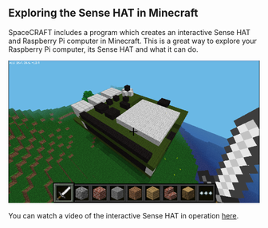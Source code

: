 ## Exploring the Sense HAT in Minecraft

SpaceCRAFT includes a program which creates an interactive Sense HAT and Raspberry Pi computer in Minecraft. This is a great way to explore your Raspberry Pi computer, its Sense HAT and what it can do.

![Minecraft Interactive Astro Pi](images/astropimc.png)

You can watch a video of the interactive Sense HAT in operation [here](https://youtu.be/i4sAfVcE_9s).

